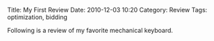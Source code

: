 Title: My First Review
Date: 2010-12-03 10:20
Category: Review
Tags: optimization, bidding

Following is a review of my favorite mechanical keyboard.

